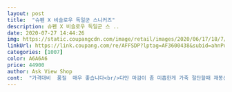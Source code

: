 ```yaml
---
layout: post 
title:  "슈펜 X 비슬로우 독일군 스니커즈" 
description: 슈펜 X 비슬로우 독일군 스 ..
date: 2020-07-27 14:44:26 
img: https://static.coupangcdn.com/image/retail/images/2020/06/17/18/7/c76f0979-595d-4ef6-86ab-bfa01325a2c9.jpg 
linkUrl: https://link.coupang.com/re/AFFSDP?lptag=AF3600438&subid=ahnPublicAsk&pageKey=1713367898&itemId=2915834930&vendorItemId=70904509253&traceid=V0-113-cc2b15ed12fc5262 
categories: [1007] 
color: A6A6A6 
price: 44900 
author: Ask View Shop 
cont:  "가격대비  품질  매우 좋습니다<br/>다만 마감이 좀 미흡한게 가죽 절단할때 재봉선의 볼펜 자국같은게 조금 있네요 별로 티안나서 그냥 신어요<br/>마감이나 제품 퀄리티 모두 만족스럽네요<br/>제품 상당히 만족스럽고 다양하게 코디할수있을거같아요<br/>" 
---
```

